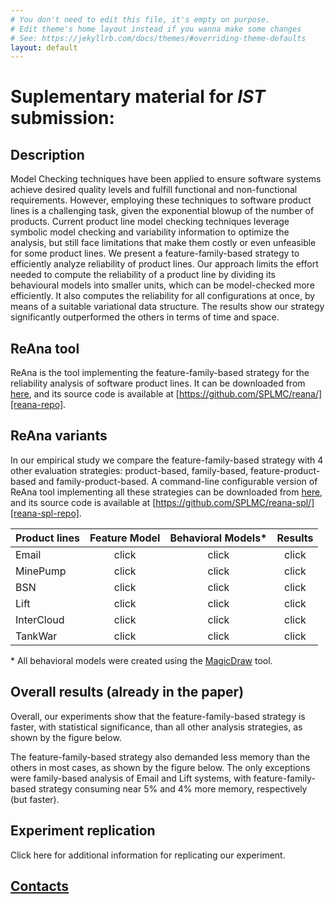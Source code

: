 ```yaml
---
# You don't need to edit this file, it's empty on purpose.
# Edit theme's home layout instead if you wanna make some changes
# See: https://jekyllrb.com/docs/themes/#overriding-theme-defaults
layout: default
---
```


# Suplementary material for *IST* submission:

## Description

Model Checking techniques have been applied to ensure software systems achieve desired quality levels and fulfill functional and non-functional requirements. However, employing these techniques to software product lines is a challenging task, given the exponential blowup of the number of products. Current product line model checking techniques leverage symbolic model checking and variability information to optimize the analysis, but still face limitations that make them costly or even unfeasible for some product lines. We present a feature-family-based strategy to efficiently analyze reliability of product lines. Our approach limits the effort needed to compute the reliability of a product line by dividing its behavioural models into smaller units, which can be model-checked more efficiently. It also computes the reliability for all configurations at once, by means of a suitable variational data structure. The results show our strategy significantly outperformed the others in terms of time and space.

## ReAna tool

ReAna is the tool implementing the feature-family-based strategy for the reliability analysis of software product lines. It can be downloaded from [here][reana-tool], and its source code is available at [https://github.com/SPLMC/reana/][reana-repo].

## ReAna variants

In our empirical study we compare the feature-family-based strategy with 4 other evaluation strategies: product-based, family-based, feature-product-based and family-product-based. A command-line configurable version of ReAna tool implementing all these strategies can be downloaded from [here][reana-spl-tool], and its source code is available at [https://github.com/SPLMC/reana-spl/][reana-spl-repo].

| Product lines | Feature Model | Behavioral Models\* | Results |
|---------------|:-------------:|:-------------------:|:-------:|
| Email         | click         | click               | click   |
| MinePump      | click         | click               | click   |
| BSN           | click         | click               | click   |
| Lift          | click         | click               | click   |
| InterCloud    | click         | click               | click   |
| TankWar       | click         | click               | click   |

\* All behavioral models were created using the [MagicDraw][magicdraw] tool.



## Overall results  (already in the paper)

Overall, our experiments show that the feature-family-based strategy is faster, with statistical significance, than all other analysis strategies, as shown by the figure below. 

The feature-family-based strategy also demanded less memory than the others in most cases, as shown by the figure below. The only exceptions were family-based analysis of Email and Lift systems, with feature-family-based strategy consuming near 5% and 4% more memory, respectively (but faster). 


## Experiment replication

Click here for additional information for replicating our experiment.

## [Contacts](site/contacts)


[reana-tool]:     https://github.com/reana/fse16/raw/master/reana/reana.jar
[reana-repo]:     https://github.com/SPLMC/reana/
[reana-spl-tool]: https://github.com/reana/fse16/raw/master/reana-spl/reana-spl.jar
[reana-spl-repo]: https://github.com/SPLMC/reana-spl/
[magicdraw]:      http://www.nomagic.com/products/magicdraw.html
